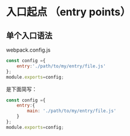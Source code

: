 
# 入口起点 （entry points）

## 单个入口语法

<!-- 用法：entry:string|Array<string> -->

webpack.config.js

```js
const config ={
    entry:'./path/to/my/entry/file.js'
};
module.exports=config;
```

是下面简写：

```js
const config ={
    entry:{
        main: './path/to/my/entry/file.js'
    }
};
module.exports=config;
```

